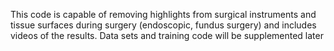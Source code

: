 This code is capable of removing highlights from surgical instruments and tissue surfaces during surgery (endoscopic, fundus surgery) and includes videos of the results. Data sets and training code will be supplemented later
